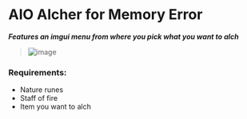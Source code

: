# **AIO Alcher for Memory Error** 
***Features an imgui menu from where you pick what you want to alch***
> ![image](https://github.com/user-attachments/assets/6fb4e6f3-a0dc-4401-ac63-e2ad5a4a4a94)

### Requirements:
- Nature runes
- Staff of fire
- Item you want to alch
